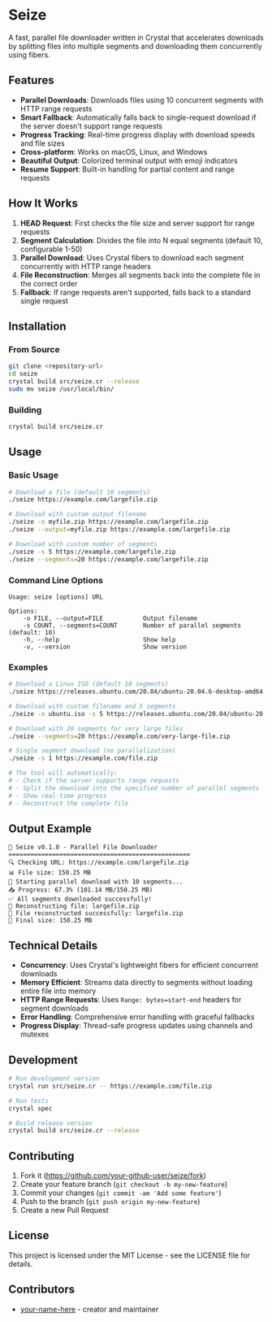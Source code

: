 # Seize

A fast, parallel file downloader written in Crystal that accelerates downloads by splitting files into multiple segments and downloading them concurrently using fibers.

## Features

- **Parallel Downloads**: Downloads files using 10 concurrent segments with HTTP range requests
- **Smart Fallback**: Automatically falls back to single-request download if the server doesn't support range requests
- **Progress Tracking**: Real-time progress display with download speeds and file sizes
- **Cross-platform**: Works on macOS, Linux, and Windows
- **Beautiful Output**: Colorized terminal output with emoji indicators
- **Resume Support**: Built-in handling for partial content and range requests

## How It Works

1. **HEAD Request**: First checks the file size and server support for range requests
2. **Segment Calculation**: Divides the file into N equal segments (default 10, configurable 1-50)
3. **Parallel Download**: Uses Crystal fibers to download each segment concurrently with HTTP range headers
4. **File Reconstruction**: Merges all segments back into the complete file in the correct order
5. **Fallback**: If range requests aren't supported, falls back to a standard single request

## Installation

### From Source

```bash
git clone <repository-url>
cd seize
crystal build src/seize.cr --release
sudo mv seize /usr/local/bin/
```

### Building

```bash
crystal build src/seize.cr
```

## Usage

### Basic Usage

```bash
# Download a file (default 10 segments)
./seize https://example.com/largefile.zip

# Download with custom output filename
./seize -o myfile.zip https://example.com/largefile.zip
./seize --output=myfile.zip https://example.com/largefile.zip

# Download with custom number of segments
./seize -s 5 https://example.com/largefile.zip
./seize --segments=20 https://example.com/largefile.zip
```

### Command Line Options

```
Usage: seize [options] URL

Options:
    -o FILE, --output=FILE           Output filename
    -s COUNT, --segments=COUNT       Number of parallel segments (default: 10)
    -h, --help                       Show help
    -v, --version                    Show version
```

### Examples

```bash
# Download a Linux ISO (default 10 segments)
./seize https://releases.ubuntu.com/20.04/ubuntu-20.04.6-desktop-amd64.iso

# Download with custom filename and 5 segments
./seize -o ubuntu.iso -s 5 https://releases.ubuntu.com/20.04/ubuntu-20.04.6-desktop-amd64.iso

# Download with 20 segments for very large files
./seize --segments=20 https://example.com/very-large-file.zip

# Single segment download (no parallelization)
./seize -s 1 https://example.com/file.zip

# The tool will automatically:
# - Check if the server supports range requests
# - Split the download into the specified number of parallel segments
# - Show real-time progress
# - Reconstruct the complete file
```

## Output Example

```
🎯 Seize v0.1.0 - Parallel File Downloader
==================================================
🔍 Checking URL: https://example.com/largefile.zip
📊 File size: 150.25 MB
🚀 Starting parallel download with 10 segments...
📥 Progress: 67.3% (101.14 MB/150.25 MB)
✅ All segments downloaded successfully!
🔧 Reconstructing file: largefile.zip
🎉 File reconstructed successfully: largefile.zip
📁 Final size: 150.25 MB
```

## Technical Details

- **Concurrency**: Uses Crystal's lightweight fibers for efficient concurrent downloads
- **Memory Efficient**: Streams data directly to segments without loading entire file into memory
- **HTTP Range Requests**: Uses `Range: bytes=start-end` headers for segment downloads
- **Error Handling**: Comprehensive error handling with graceful fallbacks
- **Progress Display**: Thread-safe progress updates using channels and mutexes

## Development

```bash
# Run development version
crystal run src/seize.cr -- https://example.com/file.zip

# Run tests
crystal spec

# Build release version
crystal build src/seize.cr --release
```

## Contributing

1. Fork it (<https://github.com/your-github-user/seize/fork>)
2. Create your feature branch (`git checkout -b my-new-feature`)
3. Commit your changes (`git commit -am 'Add some feature'`)
4. Push to the branch (`git push origin my-new-feature`)
5. Create a new Pull Request

## License

This project is licensed under the MIT License - see the LICENSE file for details.

## Contributors

- [your-name-here](https://github.com/your-github-user) - creator and maintainer
